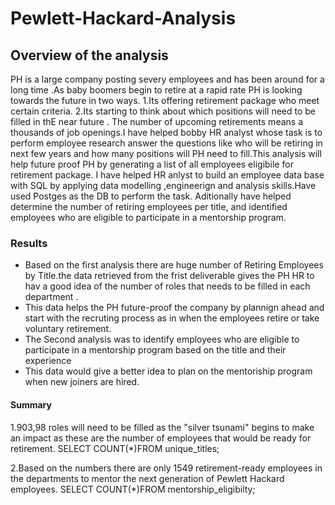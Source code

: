 # Pewlett-Hackard-Analysis

## Overview of the analysis

PH is a large company posting severy employees and has been around for a long time .As baby boomers begin to retire at a rapid rate PH is looking towards the future in two ways.
1.Its offering retirement package who meet certain criteria.
2.Its starting to think about which positions will need to be filled in thE near future .
The number of upcoming retirements means a thousands of job openings.I have helped bobby HR analyst whose task is to perform employee research answer the questions like who will be retiring in next few years and how many positions will PH need to fill.This analysis will help future proof PH by generating a list of all employees eligibile for retirement package.
I have helped HR anlyst to build an employee data base with SQL by applying data modelling ,engineerign and analysis skills.Have used Postges as the DB to perform the task.
Aditionally have helped  determine the number of retiring employees per title, and identified employees who are eligible to participate in a mentorship program.

### Results


  - Based on the first analysis there are huge number of Retiring Employees by Title.the data retrieved from the frist deliverable gives the PH HR to hav a good idea of the number of roles that needs to be filled in each department .
  - This data helps the PH future-proof the company by plannign ahead and start with the recruting process as in when the employees retire or take voluntary retirement.
  - The Second analysis was to identify employees who are eligible to participate in a mentorship program based on the title and their experience 
  - This data would give a better idea to plan on the mentoriship program when new joiners are hired.


#### Summary

1.903,98 roles will need to be filled as the "silver tsunami" begins to make an impact as these are the number of employees that would be ready for retirement.
SELECT COUNT(*)FROM unique_titles;


2.Based on the numbers there are only 1549 retirement-ready employees in the departments to mentor the next generation of Pewlett Hackard employees.
SELECT COUNT(*)FROM mentorship_eligibilty;

